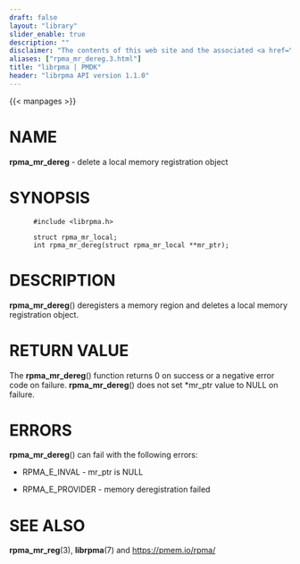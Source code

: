 ```yaml
---
draft: false
layout: "library"
slider_enable: true
description: ""
disclaimer: "The contents of this web site and the associated <a href=\"https://github.com/pmem\">GitHub repositories</a> are BSD-licensed open source."
aliases: ["rpma_mr_dereg.3.html"]
title: "librpma | PMDK"
header: "librpma API version 1.1.0"
---
```

{{< manpages >}}

[comment]: <> (SPDX-License-Identifier: BSD-3-Clause)
[comment]: <> (Copyright 2020-2022, Intel Corporation)

# NAME

**rpma_mr_dereg** - delete a local memory registration object

# SYNOPSIS

          #include <librpma.h>

          struct rpma_mr_local;
          int rpma_mr_dereg(struct rpma_mr_local **mr_ptr);

# DESCRIPTION

**rpma_mr_dereg**() deregisters a memory region and deletes a local
memory registration object.

# RETURN VALUE

The **rpma_mr_dereg**() function returns 0 on success or a negative
error code on failure. **rpma_mr_dereg**() does not set \*mr_ptr value
to NULL on failure.

# ERRORS

**rpma_mr_dereg**() can fail with the following errors:

-   RPMA_E\_INVAL - mr_ptr is NULL

-   RPMA_E\_PROVIDER - memory deregistration failed

# SEE ALSO

**rpma_mr_reg**(3), **librpma**(7) and https://pmem.io/rpma/
